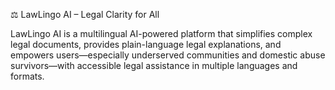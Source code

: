 ⚖️ LawLingo AI – Legal Clarity for All

LawLingo AI is a multilingual AI-powered platform that simplifies complex legal documents, provides plain-language legal explanations, and empowers users—especially underserved communities and domestic abuse survivors—with accessible legal assistance in multiple languages and formats.
